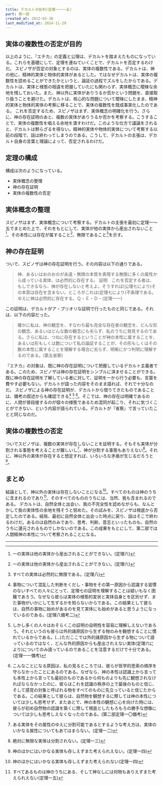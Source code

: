 ```yaml
---
title: デカルトの批判(定理一～一五)
part: 第一部
created_at: 2022-03-30
last_modified_at: 2024-11-29
---
```


## 実体の複数性の否定が目的

以上のように、『エチカ』の定義と公理は、デカルトを踏まえたものになっている。これらを基礎にして、定理を連ねていくことで、デカルトを否定するわけだ。
スピノザが否定の対象とするのは、実体の複数性である。デカルトは、神の他に、精神的実体と物体的実体があるとした。ではなぜデカルトは、実体の複数性を認めることができたかというと、論証の過程でズルをしたからである。デカルトは、実体と様態の相違を把握していたにも関わらず、実体概念に曖昧な余地を残しておいた。また、神以外に実体がありうるか否かという問題を、直接取り扱うことを避けた。デカルトは、核心的な問題について曖昧にしたまま、精神的実体と物体的実体の考察に移ることで、実体の複数性を既成事実化したのである。
これを否定するため、スピノザはまず、実体概念の明確化を行う。さらに、神の存在証明のあと、複数の実体がありうるか否かを考察する。こうすることで、実体の複数性を唱える余地を潰すわけだ。このような仕方で議論をされると、デカルトは黙らざるを得ない。精神的実体や物体的実体について考察する以前の段階で、話は終わってしまうのである。こうして、デカルトの主張は、デカルト自身の言葉と理論によって、否定されるわけだ。

## 定理の構成

構成は次のようになっている。

- 実体概念の整理
- 神の存在証明
- 実体の複数性の否定

## 実体概念の整理

スピノザはまず、実体概念について考察する。デカルトの主張を最初に定理一～五でまとめた上で、それをもとにして、実体が他の実体から産出されないこと[^ref1-1]、その本性には存在が属すること[^ref1-1]、無限であること[^ref1-3]を示す。

[^ref1-1]:一の実体は他の実体から産出されることができない。(定理六)

[^ref1-2]:実体の本性には存在することが属する。(定理七)

[^ref1-3]:すべての実体は必然的に無限である。(定理八)

## 神の存在証明

ついで、スピノザは神の存在証明を行う。その内容は以下の通りである。

>神、あるいはおのおのが永遠・無限の本質を表現する無限に多くの属性から成っている実体、は必然的に存在する。
>証明　これを否定する者は、もしできるなら、神が存在しないと考えよ。そうすれば(公理七により)その本質は存在を含まない。ところがこれは(定理七により)不条理である。ゆえに神は必然的に存在する。Ｑ・Ｅ・Ｄ・(定理一一)

この証明は、デカルトがア・プリオリな証明で行ったものと同じである。それは、以下の内容だった。

>確かに私は、神の観念を、すなわち最も完全な存在者の観念を、どんな形の観念、あるいはどんな数の観念にも劣らず、私のうちに発見するのである。さらに私は、つねに存在するということが神の本性に属することを、あるいは形もしくは数について私の論証することが、その形もしくはその数の本性に属することを理解する場合に劣らず、明晰にかつ判明に理解するのである。(第五省察)

『エチカ』の対象は、既に神の存在証明について把握しているデカルト主義者である。このため、スピノザは神の存在証明をシンプルに済ませることができる。既に神の存在証明を了解している者に対して、証明を一から行う必要も、言葉を費やす必要もない。デカルトが語った内容をそのまま語れば、それで十分なのだ。
スピノザによる神の存在証明が、デカルトから借りてきたものであることは、備考の叙述からも確認できる[^ref2-1] [^ref2-2] [^ref2-3]。そこでは、神の存在は明確であるのに、人間が普段接するのが個々の様態であるため混同が起こり、それに気づくことができない、という内容が語られている。デカルトが『省察』で言っていたことと同じなのだ。

[^ref2-1]:事物について混乱した判断をくだし・事物をその第一原因から認識する習慣のないすべての人々にとって、定理七の証明を理解することは疑いもなく困難であろう。なぜなら彼らは実体の様態的変状と実体自身とを区別せず、また事物がいかにして生ずるかを知らないからである。この結果として彼らは、自然の事物に始めがあるのを見て実体にも始めがあると思うようになっているのである。(定理八備考二)

[^ref2-2]:しかし多くの人々はおそらくこの証明の自明性を容易に理解しえないであろう。それというのも彼らは外的諸原因から生ずる物のみを観想することに慣れているからである。(...)ただここでは外的諸原因から生ずる物について語っているのではなく、どんな外的原因からも産出されえない実体(定理六により)についてのみ語っているのであることを注意するだけで十分である。(定理一一備考)

[^ref2-3]:こんなことになる原因は、私の見るところでは、彼らが哲学的思索の順序を守らなかったことにあるのである。なぜなら、神の本性は認識上から言っても本性上から言っても最初のものであるから何ものよりも先に観想されなければならなかったのに、彼らはこれを認識の秩序の上で最後のものと信じ、そして感覚の対象と呼ばれる物をすべてのものに先立っていると信じたからである。この結果として彼らは、自然物を観想するに際しては神の本性については少しも思考せず、またあとで、神の本性の観想に心を向けた時には、彼らが初め自然物の認識を築くに際して根底としたもろもろの勝手な想像については少しも思考しえなくなったのである。(第二部定理一〇備考)

## 実体の複数性の否定

ついでスピノザは、複数の実体が存在しないことを証明する。そもそも実体が分割される事態を考えることが難しいし[^ref3-1]、神が分割する事態もありえない[^ref3-2]。それに、神以外の実体が存在すると想定すれば、いろいろな矛盾が生じるだろうと[^ref3-3]。

[^ref3-1]:ある実体をその属性のゆえに分割可能であるとするような考え方は、実体のいかなる属性についてもあてはまらない。(定理一二)

[^ref3-2]:絶対に無限な実体は分割されない。(定理一三)

[^ref3-3]:神のほかにはいかなる実体も存しえずまた考えられえない。(定理一四)

## まとめ

結論として、神以外の実体は存在しないことになる[^ref4-1]。すべてのものは神のうちに含まれるのであり[^ref4-2]、そのすべてのもののうちには、当然、我も含まれるのである。
デカルトは、自然全体と出会い、我の不完全性を認めながらも、なんとかして我の実体性の余地を残そうと努めた。その試みを、スピノザは根底から否定したのである。結局、最初に自然全体と出会った時点に戻り、話はそこで終わるわけだ。あるのは自然のみであり、思考、判断、意志といったものも、自然のうちに還元されるものでしかないのである。この成果をもとにして、第二部では人間精神の本性について考察されることになる。

[^ref4-1]:神のほかにはいかなる実体も存しえずまた考えられない(定理一四)

[^ref4-2]:すべてあるものは神のうちにある、そして神なしには何物もありえずまた考えられえない(定理一五)

---